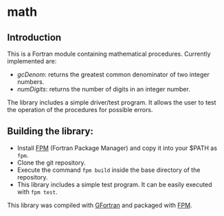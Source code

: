 # math

## Introduction

This is a Fortran module containing mathematical procedures. Currently implemented are:

* *gcDenom*: returns the greatest common denominator of two integer numbers.
* *numDigits*: returns the number of digits in an integer number.

The library includes a simple driver/test program. It allows the user to test the operation of the procedures for possible errors.

## Building the library:

* Install [FPM](https://github.com/fortran-lang/fpm) (Fortran Package Manager) and copy it into your $PATH as `fpm`.
* Clone the git repository.
* Execute the command `fpm build` inside the base directory of the repository.
* This library includes a simple test program. It can be easily executed with `fpm test`.

This library was compiled with [GFortran](https://gcc.gnu.org/fortran/) and packaged with [FPM](https://github.com/fortran-lang/fpm).


